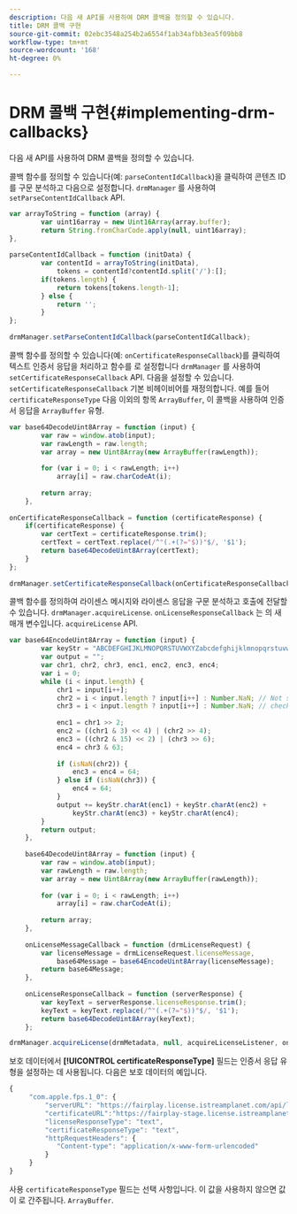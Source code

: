 ```yaml
---
description: 다음 새 API를 사용하여 DRM 콜백을 정의할 수 있습니다.
title: DRM 콜백 구현
source-git-commit: 02ebc3548a254b2a6554f1ab34afbb3ea5f09bb8
workflow-type: tm+mt
source-wordcount: '168'
ht-degree: 0%

---
```


# DRM 콜백 구현{#implementing-drm-callbacks}

다음 새 API를 사용하여 DRM 콜백을 정의할 수 있습니다.

<!--<a id="section_1090BFDB2C1D4EA4AAC9F9A6EC9DCD51"></a>-->

콜백 함수를 정의할 수 있습니다(예: `parseContentIdCallback`)을 클릭하여 콘텐츠 ID를 구문 분석하고 다음으로 설정합니다. `drmManager` 를 사용하여 `setParseContentIdCallback` API.

```js
var arrayToString = function (array) { 
        var uint16array = new Uint16Array(array.buffer); 
        return String.fromCharCode.apply(null, uint16array); 
}, 
  
parseContentIdCallback = function (initData) { 
        var contentId = arrayToString(initData), 
            tokens = contentId?contentId.split('/'):[]; 
        if(tokens.length) { 
            return tokens[tokens.length-1]; 
        } else { 
            return ''; 
        } 
}; 
   
drmManager.setParseContentIdCallback(parseContentIdCallback);
```

<!--<a id="section_1E082B428EA74D9CA11C052158A83947"></a>-->

콜백 함수를 정의할 수 있습니다(예: `onCertificateResponseCallback`)를 클릭하여 텍스트 인증서 응답을 처리하고 함수를 로 설정합니다 `drmManager` 를 사용하여 `setCertificateResponseCallback` API. 다음을 설정할 수 있습니다. `setCertificateResponseCallback` 기본 비헤이비어를 재정의합니다. 예를 들어 `certificateResponseType` 다음 이외의 항목 `ArrayBuffer`, 이 콜백을 사용하여 인증서 응답을 `ArrayBuffer` 유형.

```js
var base64DecodeUint8Array = function (input) { 
        var raw = window.atob(input); 
        var rawLength = raw.length; 
        var array = new Uint8Array(new ArrayBuffer(rawLength)); 
 
        for (var i = 0; i < rawLength; i++) 
            array[i] = raw.charCodeAt(i); 
 
        return array; 
    }, 
  
onCertificateResponseCallback = function (certificateResponse) { 
    if(certificateResponse) { 
        var certText = certificateResponse.trim(); 
        certText = certText.replace(/^"(.+(?="$))"$/, '$1'); 
        return base64DecodeUint8Array(certText); 
    } 
}; 
  
drmManager.setCertificateResponseCallback(onCertificateResponseCallback);
```

<!--<a id="section_4DCC1B3ABCED484EB5340A558C9A770A"></a>-->

콜백 함수를 정의하여 라이센스 메시지와 라이센스 응답을 구문 분석하고 호출에 전달할 수 있습니다. `drmManager.acquireLicense`. `onLicenseResponseCallback` 는 의 새 매개 변수입니다. `acquireLicense` API.

```js
var base64EncodeUint8Array = function (input) { 
        var keyStr = "ABCDEFGHIJKLMNOPQRSTUVWXYZabcdefghijklmnopqrstuvwxyz0123456789+/="; 
        var output = ""; 
        var chr1, chr2, chr3, enc1, enc2, enc3, enc4; 
        var i = 0; 
        while (i < input.length) { 
            chr1 = input[i++]; 
            chr2 = i < input.length ? input[i++] : Number.NaN; // Not sure if the index 
            chr3 = i < input.length ? input[i++] : Number.NaN; // checks are needed here 
  
            enc1 = chr1 >> 2; 
            enc2 = ((chr1 & 3) << 4) | (chr2 >> 4); 
            enc3 = ((chr2 & 15) << 2) | (chr3 >> 6); 
            enc4 = chr3 & 63; 
  
            if (isNaN(chr2)) { 
                enc3 = enc4 = 64; 
            } else if (isNaN(chr3)) { 
                enc4 = 64; 
            } 
            output += keyStr.charAt(enc1) + keyStr.charAt(enc2) + 
                keyStr.charAt(enc3) + keyStr.charAt(enc4); 
        } 
        return output; 
    }, 
  
    base64DecodeUint8Array = function (input) { 
        var raw = window.atob(input); 
        var rawLength = raw.length; 
        var array = new Uint8Array(new ArrayBuffer(rawLength)); 
  
        for (var i = 0; i < rawLength; i++) 
            array[i] = raw.charCodeAt(i); 
  
        return array; 
    }, 
  
    onLicenseMessageCallback = function (drmLicenseRequest) { 
        var licenseMessage = drmLicenseRequest.licenseMessage, 
            base64Message = base64EncodeUint8Array(licenseMessage); 
        return base64Message; 
    }, 
  
    onLicenseResponseCallback = function (serverResponse) { 
        var keyText = serverResponse.licenseResponse.trim(); 
        keyText = keyText.replace(/^"(.+(?="$))"$/, '$1'); 
        return base64DecodeUint8Array(keyText); 
    };

drmManager.acquireLicense(drmMetadata, null, acquireLicenseListener, onLicenseMessageCallback, onLicenseResponseCallback);
```

보호 데이터에서 **[!UICONTROL certificateResponseType]** 필드는 인증서 응답 유형을 설정하는 데 사용됩니다. 다음은 보호 데이터의 예입니다.

```js
{ 
     "com.apple.fps.1_0": { 
         "serverURL": "https://fairplay.license.istreamplanet.com/api/license/9d3ed760-3ba9-4042-b4a4-07e0d8069200", 
         "certificateURL":"https://fairplay-stage.license.istreamplanet.com/api/AppCert/9d3ed760-3ba9-4042-b4a4-07e0d8069200", 
         "licenseResponseType": "text", 
         "certificateResponseType": "text", 
         "httpRequestHeaders": { 
            "Content-type": "application/x-www-form-urlencoded" 
         } 
     } 
}
```

사용 `certificateResponseType` 필드는 선택 사항입니다. 이 값을 사용하지 않으면 값이 로 간주됩니다. `ArrayBuffer`.
